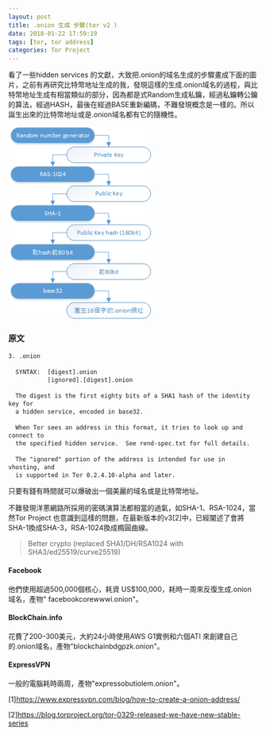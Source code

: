 ```yaml
---
layout: post
title: .onion 生成 步驟(tor v2 )
date: 2018-01-22 17:59:19
tags: [tor, tor address]
categories: Tor Project
---
```


看了一些hidden services 的文獻，大致把.onion的域名生成的步驟畫成下面的圖片，之前有再研究比特幣地址生成的我，發現這樣的生成.onion域名的過程，與比特幣地址生成有相當類似的部分，因為都是式Random生成私鑰，經過私鑰轉公鑰的算法，經過HASH，最後在經過BASE重新編碼，不難發現概念是一樣的。所以誕生出來的比特幣地址或是.onion域名都有它的隨機性。

![.onion 域名 生成流程](/image/tor14.png)

<!-- more --> 

### 原文

```
3. .onion

  SYNTAX:  [digest].onion
           [ignored].[digest].onion

  The digest is the first eighty bits of a SHA1 hash of the identity key for
  a hidden service, encoded in base32.

  When Tor sees an address in this format, it tries to look up and connect to
  the specified hidden service.  See rend-spec.txt for full details.

  The "ignored" portion of the address is intended for use in vhosting, and
  is supported in Tor 0.2.4.10-alpha and later.
```

只要有錢有時間就可以爆破出一個美麗的域名或是比特幣地址。

不難發現洋蔥網路所採用的密碼演算法都相當的過氣，如SHA-1、RSA-1024，當然Tor Project 也意識到這樣的問題，在最新版本的v3[2]中，已經闡述了會將SHA-1換成SHA-3，RSA-1024換成橢圓曲線。

> Better crypto (replaced SHA1/DH/RSA1024 with SHA3/ed25519/curve25519)

#### Facebook
他們使用超過500,000個核心，耗資 US$100,000，耗時一周來反復生成.onion域名，產物" facebookcorewwwi.onion"。

#### BlockChain.info
花費了200–300美元，大約24小時使用AWS G1實例和六個ATI 來創建自己的.onion域名，產物"blockchainbdgpzk.onion"。

#### ExpressVPN
一般的電腦耗時兩周，產物"expressobutiolem.onion"。

[1]https://www.expressvpn.com/blog/how-to-create-a-onion-address/

[2]https://blog.torproject.org/tor-0329-released-we-have-new-stable-series

